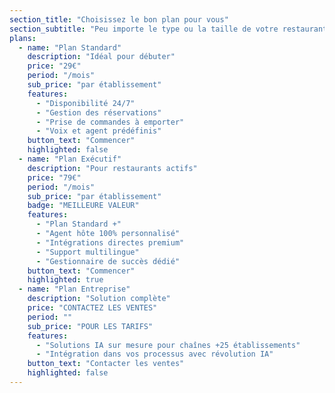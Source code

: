```yaml
---
section_title: "Choisissez le bon plan pour vous"
section_subtitle: "Peu importe le type ou la taille de votre restaurant, il y a un plan pour vous."
plans:
  - name: "Plan Standard"
    description: "Idéal pour débuter"
    price: "29€"
    period: "/mois"
    sub_price: "par établissement"
    features:
      - "Disponibilité 24/7"
      - "Gestion des réservations"
      - "Prise de commandes à emporter"
      - "Voix et agent prédéfinis"
    button_text: "Commencer"
    highlighted: false
  - name: "Plan Exécutif"
    description: "Pour restaurants actifs"
    price: "79€"
    period: "/mois"
    sub_price: "par établissement"
    badge: "MEILLEURE VALEUR"
    features:
      - "Plan Standard +"
      - "Agent hôte 100% personnalisé"
      - "Intégrations directes premium"
      - "Support multilingue"
      - "Gestionnaire de succès dédié"
    button_text: "Commencer"
    highlighted: true
  - name: "Plan Entreprise"
    description: "Solution complète"
    price: "CONTACTEZ LES VENTES"
    period: ""
    sub_price: "POUR LES TARIFS"
    features:
      - "Solutions IA sur mesure pour chaînes +25 établissements"
      - "Intégration dans vos processus avec révolution IA"
    button_text: "Contacter les ventes"
    highlighted: false
---
```

